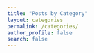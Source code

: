```yaml
---
title: "Posts by Category"
layout: categories
permalink: /categories/
author_profile: false
search: false
---
```

